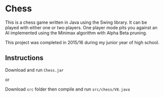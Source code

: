 # Chess
This is a chess game written in Java using the Swing library. It can be played with either one or two players. One player mode pits you against an AI implemented using the Minimax algorithm with Alpha Beta pruning.

This project was completed in 2015/16 during my junior year of high school.

## Instructions
Download and run `Chess.jar`

or

Download `src` folder then compile and run `src/chess/V8.java`
